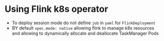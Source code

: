 # Using Flink k8s operator

- To deploy session mode do not define `job` in `yaml` for `FlinkDeployment`
- BY default `spec.mode: native` allowing flink to manage k8s resources and allowing to dynamically allocate and deallocate TaskManager Pods
